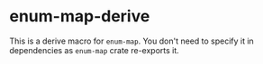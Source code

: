 <!--
SPDX-FileCopyrightText: 2022 Kamila Borowska <kamila@borowska.pw>

SPDX-License-Identifier: MIT OR Apache-2.0
-->

# enum-map-derive

This is a derive macro for `enum-map`. You don't need to specify it
in dependencies as `enum-map` crate re-exports it.
